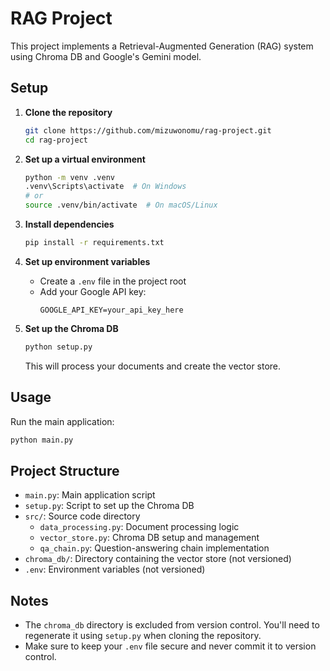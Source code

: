 # RAG Project

This project implements a Retrieval-Augmented Generation (RAG) system using Chroma DB and Google's Gemini model.

## Setup

1. **Clone the repository**
   ```bash
   git clone https://github.com/mizuwonomu/rag-project.git
   cd rag-project
   ```

2. **Set up a virtual environment**
   ```bash
   python -m venv .venv
   .venv\Scripts\activate  # On Windows
   # or
   source .venv/bin/activate  # On macOS/Linux
   ```

3. **Install dependencies**
   ```bash
   pip install -r requirements.txt
   ```

4. **Set up environment variables**
   - Create a `.env` file in the project root
   - Add your Google API key:
     ```
     GOOGLE_API_KEY=your_api_key_here
     ```

5. **Set up the Chroma DB**
   ```bash
   python setup.py
   ```
   This will process your documents and create the vector store.

## Usage

Run the main application:
```bash
python main.py
```

## Project Structure

- `main.py`: Main application script
- `setup.py`: Script to set up the Chroma DB
- `src/`: Source code directory
  - `data_processing.py`: Document processing logic
  - `vector_store.py`: Chroma DB setup and management
  - `qa_chain.py`: Question-answering chain implementation
- `chroma_db/`: Directory containing the vector store (not versioned)
- `.env`: Environment variables (not versioned)

## Notes

- The `chroma_db` directory is excluded from version control. You'll need to regenerate it using `setup.py` when cloning the repository.
- Make sure to keep your `.env` file secure and never commit it to version control.
